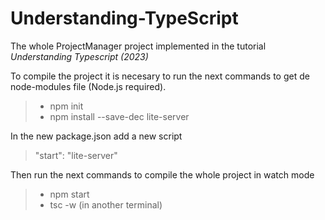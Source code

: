# Understanding-TypeScript
The whole ProjectManager project implemented in the tutorial *Understanding Typescript (2023)*


To compile the project it is necesary to run the next commands to get de node-modules file (Node.js required).
>    - npm init
>    - npm install --save-dec lite-server

In the new package.json add a new script 
> "start": "lite-server"

Then run the next commands to compile the whole project in watch mode
> - npm start
> - tsc -w (in another terminal)
